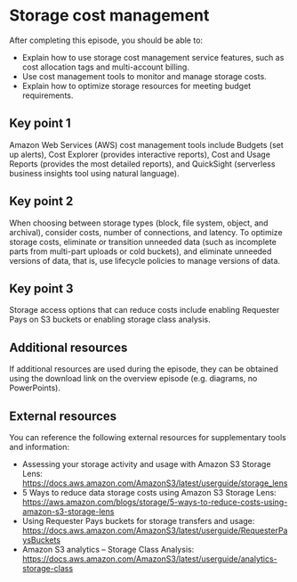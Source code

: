 # Storage cost management

After completing this episode, you should be able to:

+ Explain how to use storage cost management service features, such as cost allocation tags and multi-account billing.
+ Use cost management tools to monitor and manage storage costs.
+ Explain how to optimize storage resources for meeting budget requirements.

## Key point 1

Amazon Web Services (AWS) cost management tools include Budgets (set up alerts), Cost Explorer (provides interactive reports), Cost and Usage Reports (provides the most detailed reports), and QuickSight (serverless business insights tool using natural language).

## Key point 2

When choosing between storage types (block, file system, object, and archival), consider costs, number of connections, and latency. To optimize storage costs, eliminate or transition unneeded data (such as incomplete parts from multi-part uploads or cold buckets), and eliminate unneeded versions of data, that is, use lifecycle policies to manage versions of data.

## Key point 3

Storage access options that can reduce costs include enabling Requester Pays on S3 buckets or enabling storage class analysis.

## Additional resources

If additional resources are used during the episode, they can be obtained using the download link on the overview episode (e.g. diagrams, no PowerPoints).

## External resources

You can reference the following external resources for supplementary tools and information:

+ Assessing your storage activity and usage with Amazon S3 Storage Lens: <https://docs.aws.amazon.com/AmazonS3/latest/userguide/storage_lens>
+ 5 Ways to reduce data storage costs using Amazon S3 Storage Lens: <https://aws.amazon.com/blogs/storage/5-ways-to-reduce-costs-using-amazon-s3-storage-lens>
+ Using Requester Pays buckets for storage transfers and usage: <https://docs.aws.amazon.com/AmazonS3/latest/userguide/RequesterPaysBuckets>
+ Amazon S3 analytics – Storage Class Analysis: <https://docs.aws.amazon.com/AmazonS3/latest/userguide/analytics-storage-class>
